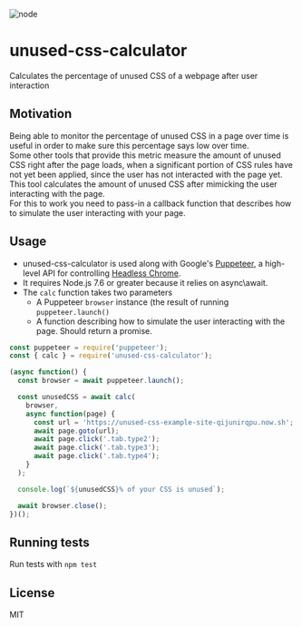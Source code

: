 ![node](https://img.shields.io/node/v/unused-css-calculator.svg)

# unused-css-calculator

Calculates the percentage of unused CSS of a webpage after user interaction

## Motivation

Being able to monitor the percentage of unused CSS in a page over time is useful in order to make sure this percentage says low over time.  
Some other tools that provide this metric measure the amount of unused CSS right after the page loads, when a significant portion of CSS rules have not yet been applied, since the user has not interacted with the page yet.  
This tool calculates the amount of unused CSS after mimicking the user interacting with the page.  
For this to work you need to pass-in a callback function that describes how to simulate the user interacting with your page.

## Usage

* unused-css-calculator is used along with Google's [Puppeteer](https://github.com/GoogleChrome/puppeteer), a high-level API for controlling [Headless Chrome](https://developers.google.com/web/updates/2017/04/headless-chrome).
* It requires Node.js 7.6 or greater because it relies on async\await.
* The `calc` function takes two parameters
  * A Puppeteer `browser` instance (the result of running `puppeteer.launch()`
  * A function describing how to simulate the user interacting with the page. Should return a promise.

```javascript
const puppeteer = require('puppeteer');
const { calc } = require('unused-css-calculator');

(async function() {
  const browser = await puppeteer.launch();

  const unusedCSS = await calc(
    browser,
    async function(page) {
      const url = 'https://unused-css-example-site-qijunirqpu.now.sh';
      await page.goto(url);
      await page.click('.tab.type2');
      await page.click('.tab.type3');
      await page.click('.tab.type4');
    }
  );

  console.log(`${unusedCSS}% of your CSS is unused`);

  await browser.close();
})();
```

## Running tests

Run tests with `npm test`

## License

MIT